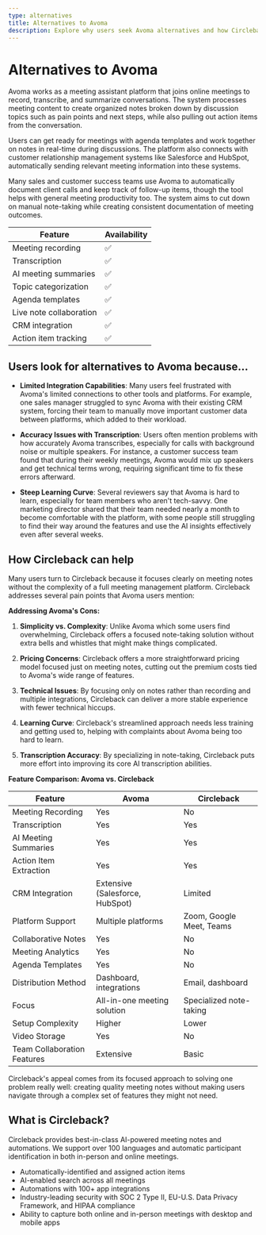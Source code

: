 ```yaml
---
type: alternatives
title: Alternatives to Avoma
description: Explore why users seek Avoma alternatives and how Circleback's focused meeting notes solution addresses common pain points with a simpler, more accessible approach.
---
```


# Alternatives to Avoma

Avoma works as a meeting assistant platform that joins online meetings to record, transcribe, and summarize conversations. The system processes meeting content to create organized notes broken down by discussion topics such as pain points and next steps, while also pulling out action items from the conversation.

Users can get ready for meetings with agenda templates and work together on notes in real-time during discussions. The platform also connects with customer relationship management systems like Salesforce and HubSpot, automatically sending relevant meeting information into these systems.

Many sales and customer success teams use Avoma to automatically document client calls and keep track of follow-up items, though the tool helps with general meeting productivity too. The system aims to cut down on manual note-taking while creating consistent documentation of meeting outcomes.

| Feature | Availability |
|---------|-------------|
| Meeting recording | ✅ |
| Transcription | ✅ |
| AI meeting summaries | ✅ |
| Topic categorization | ✅ |
| Agenda templates | ✅ |
| Live note collaboration | ✅ |
| CRM integration | ✅ |
| Action item tracking | ✅ |

## Users look for alternatives to Avoma because...

* **Limited Integration Capabilities**: Many users feel frustrated with Avoma's limited connections to other tools and platforms. For example, one sales manager struggled to sync Avoma with their existing CRM system, forcing their team to manually move important customer data between platforms, which added to their workload.

* **Accuracy Issues with Transcription**: Users often mention problems with how accurately Avoma transcribes, especially for calls with background noise or multiple speakers. For instance, a customer success team found that during their weekly meetings, Avoma would mix up speakers and get technical terms wrong, requiring significant time to fix these errors afterward.

* **Steep Learning Curve**: Several reviewers say that Avoma is hard to learn, especially for team members who aren't tech-savvy. One marketing director shared that their team needed nearly a month to become comfortable with the platform, with some people still struggling to find their way around the features and use the AI insights effectively even after several weeks.

## How Circleback can help

Many users turn to Circleback because it focuses clearly on meeting notes without the complexity of a full meeting management platform. Circleback addresses several pain points that Avoma users mention:

**Addressing Avoma's Cons:**

1. **Simplicity vs. Complexity**: Unlike Avoma which some users find overwhelming, Circleback offers a focused note-taking solution without extra bells and whistles that might make things complicated.

2. **Pricing Concerns**: Circleback offers a more straightforward pricing model focused just on meeting notes, cutting out the premium costs tied to Avoma's wide range of features.

3. **Technical Issues**: By focusing only on notes rather than recording and multiple integrations, Circleback can deliver a more stable experience with fewer technical hiccups.

4. **Learning Curve**: Circleback's streamlined approach needs less training and getting used to, helping with complaints about Avoma being too hard to learn.

5. **Transcription Accuracy**: By specializing in note-taking, Circleback puts more effort into improving its core AI transcription abilities.

**Feature Comparison: Avoma vs. Circleback**

| Feature | Avoma | Circleback |
|---------|-------|------------|
| Meeting Recording | Yes | No |
| Transcription | Yes | Yes |
| AI Meeting Summaries | Yes | Yes |
| Action Item Extraction | Yes | Yes |
| CRM Integration | Extensive (Salesforce, HubSpot) | Limited |
| Platform Support | Multiple platforms | Zoom, Google Meet, Teams |
| Collaborative Notes | Yes | No |
| Meeting Analytics | Yes | No |
| Agenda Templates | Yes | No |
| Distribution Method | Dashboard, integrations | Email, dashboard |
| Focus | All-in-one meeting solution | Specialized note-taking |
| Setup Complexity | Higher | Lower |
| Video Storage | Yes | No |
| Team Collaboration Features | Extensive | Basic |

Circleback's appeal comes from its focused approach to solving one problem really well: creating quality meeting notes without making users navigate through a complex set of features they might not need.

## What is Circleback?

Circleback provides best-in-class AI-powered meeting notes and automations. We support over 100 languages and automatic participant identification in both in-person and online meetings.
* Automatically-identified and assigned action items
* AI-enabled search across all meetings
* Automations with 100+ app integrations
* Industry-leading security with SOC 2 Type II, EU-U.S. Data Privacy Framework, and HIPAA compliance
* Ability to capture both online and in-person meetings with desktop and mobile apps